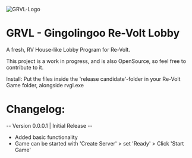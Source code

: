 ![GRVL-Logo](https://github.com/Onkelz-Freak1993/GRVL-Development/raw/master/Logo/Logotype%20icon.png)
# GRVL - Gingolingoo Re-Volt Lobby

A fresh, RV House-like Lobby Program for Re-Volt.

This project is a work in progress, and is also OpenSource, so feel free to contribute to it.

Install:
Put the files inside the 'release candidate'-folder in your Re-Volt Game folder, alongside rvgl.exe

# Changelog:

-- Version 0.0.0.1 | Initial Release --

+ Added basic functionality
+ Game can be started with 'Create Server' > set 'Ready' > Click 'Start Game'
